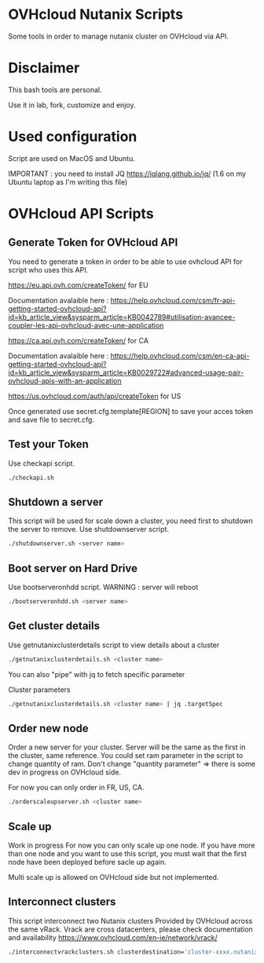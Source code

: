 # OVHcloud Nutanix Scripts
Some tools in order to manage nutanix cluster on OVHcloud via API.

# Disclaimer
This bash tools are personal.

Use it in lab, fork, customize and enjoy.

# Used configuration 
Script are used on MacOS and Ubuntu.

IMPORTANT : you need to install JQ https://jqlang.github.io/jq/ (1.6 on my Ubuntu laptop as I'm writing this file)

# OVHcloud API Scripts

## Generate Token for OVHcloud API
You need to generate a token in order to be able to use ovhcloud API for script who uses this API.

https://eu.api.ovh.com/createToken/ for EU

Documentation avalaible here : https://help.ovhcloud.com/csm/fr-api-getting-started-ovhcloud-api?id=kb_article_view&sysparm_article=KB0042789#utilisation-avancee-coupler-les-api-ovhcloud-avec-une-application

https://ca.api.ovh.com/createToken/ for CA

Documentation avalaible here : https://help.ovhcloud.com/csm/en-ca-api-getting-started-ovhcloud-api?id=kb_article_view&sysparm_article=KB0029722#advanced-usage-pair-ovhcloud-apis-with-an-application

https://us.ovhcloud.com/auth/api/createToken for US

Once generated use secret.cfg.template[REGION] to save your acces token and save file to secret.cfg.

## Test your Token
Use checkapi script.
```bash
./checkapi.sh
```
## Shutdown a server
This script will be used for scale down a cluster, you need first to shutdown the server to remove.
Use shutdownserver script.
```bash
./shutdownserver.sh <server name>
```
## Boot server on Hard Drive
Use bootserveronhdd script.
WARNING : server will reboot

```bash
./bootserveronhdd.sh <server name>
```
## Get cluster details
Use getnutanixclusterdetails script to view details about a cluster

```bash
./getnutanixclusterdetails.sh <cluster name>
```
You can also "pipe" with jq to fetch specific parameter

Cluster parameters 

```bash
./getnutanixclusterdetails.sh <cluster name> | jq .targetSpec
```

## Order new node

Order a new server for your cluster.
Server will be the same as the first in the cluster, same reference.
You could set ram parameter in the script to change quantity of ram.
Don't change "quantity parameter" => there is some dev in progress on OVHcloud side.

For now you can only order in FR, US, CA.

```bash
./orderscaleupserver.sh <cluster name>
```


## Scale up 

Work in progress
For now you can only scale up one node. If you have more than one node and you want to use this script, you must wait that the first node have been deployed before sacle up again.

Multi scale up is allowed on OVHcloud side but not implemented.

## Interconnect clusters

This script interconnect two Nutanix clusters Provided by OVHcloud across the same vRack.
Vrack are cross datacenters, please check documentation and availability https://www.ovhcloud.com/en-ie/network/vrack/

```bash
./interconnectvrackclusters.sh clusterdestination='cluster-xxxx.nutanix.ovh.xx' clusterdestinationpassword='12345' clustersource='cluster-xxxx.nutanix.ovh.xx' clustersourcepassword='P@55w0rd'
```



